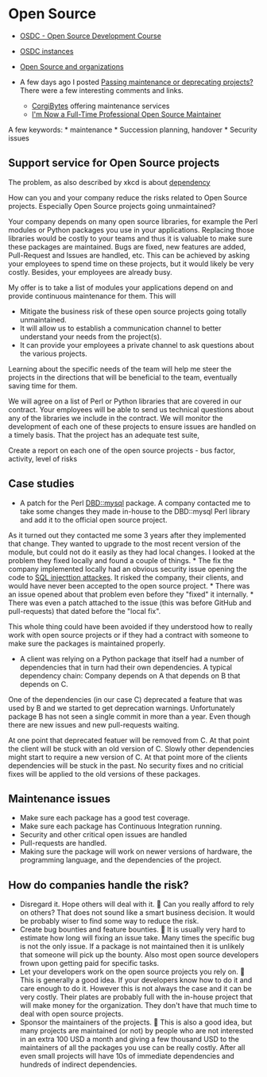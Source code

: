 # Open Source

* [OSDC - Open Source Development Course](https://osdc.code-maven.com/)
* [OSDC instances](https://osdc.code-maven.com/instances)
* [Open Source and organizations](https://osdc.code-maven.com/open-source-by-organizations/)

* A few days ago I posted [Passing maintenance or deprecating projects?](https://dev.to/szabgab/passing-maintenance-or-deprecating-projects-5bg7)
There were a few interesting comments and links.
    * [CorgiBytes](https://corgibytes.com/) offering maintenance services
    * [I'm Now a Full-Time Professional Open Source Maintainer](https://words.filippo.io/full-time-maintainer/)

A few keywords:
    * maintenance
    * Succession planning, handover
    * Security issues

## Support service for Open Source projects

The problem, as also described by xkcd is about [dependency](https://xkcd.com/2347/)

How can you and your company reduce the risks related to Open Source projects. Especially Open Source projects going unmaintained?

Your company depends on many open source libraries, for example the Perl modules or Python packages you use in your applications.
Replacing those libraries would be costly to your teams and thus it is valuable to make sure these packages are maintained.
Bugs are fixed, new features are added, Pull-Request and Issues are handled, etc.
This can be achieved by asking your employees to spend time on these projects, but it would likely be very costly. Besides, your employees are already busy.

My offer is to take a list of modules your applications depend on and provide continuous maintenance for them. This will
* Mitigate the business risk of these open source projects going totally unmaintained.
* It will allow us to establish a communication channel to better understand your needs from the project(s).
* It can provide your employees a private channel to ask questions about the various projects.

Learning about the specific needs of the team will help me steer the projects in the directions that will be beneficial to the team, eventually saving time for them.

We will agree on a list of Perl or Python libraries that are covered in our contract.
Your employees will be able to send us technical questions about any of the libraries we include in the contract.
We will monitor the development of each one of these projects to ensure issues are handled on a timely basis.
That the project has an adequate test suite,


Create a report on each one of the open source projects - bus factor, activity, level of risks

## Case studies

* A patch for the Perl [DBD::mysql](https://metacpan.org/pod/DBD::mysql) package.
A company contacted me to take some changes they made in-house to the DBD::mysql Perl library and add it to the official open source project.

As it turned out they contacted me some 3 years after they implemented that change. They wanted to upgrade to the most recent version of the module, but could not do it easily
as they had local changes. I looked at the problem they fixed locally and found a couple of things.
    * The fix the company implemented locally had an obvious security issue opening the code to [SQL injecttion attackes](https://bobby-tables.com/). It risked the company, their clients, and would have never been accepted to the open source project.
    * There was an issue opened about that problem even before they "fixed" it internally.
    * There was even a patch attached to the issue (this was before GitHub and pull-requests) that dated before the "local fix".

This whole thing could have been avoided if they understood how to really work with open source projects or if they had a contract with someone to make sure the packages is maintained properly.

* A client was relying on a Python package that itself had a number of dependencies that in turn had their own dependencies. A typical dependency chain:
Company depends on A that depends on B that depends on C.

One of the dependencies (in our case C) deprecated a feature that was used by B and we started to get deprecation warnings. Unfortunately package B has not seen a single commit in more than a year. Even though there are new issues and new pull-requests waiting.

At one point that deprecated featuer will be removed from C. At that point the client will be stuck with an old version of C. Slowly other dependencies might start to require a new version of C. At that point more of the clients dependencies will be stuck in the past. No security fixes and no criticial fixes will be applied to the old versions of these packages.

## Maintenance issues

* Make sure each package has a good test coverage.
* Make sure each package has Continuous Integration running.
* Security and other critical open issues are handled
* Pull-requests are handled.
* Making sure the package will work on newer versions of hardware, the programming language, and the dependencies of the project.

## How do companies handle the risk?

* Disregard it. Hope others will deal with it. 👿 Can you really afford to rely on others? That does not sound like a smart business decision. It would be probably wiser to find some way to reduce the risk.
* Create bug bounties and feature bounties. 👿 It is usually very hard to estimate how long will fixing an issue take.  Many times the specific bug is not the only issue. If a package is not maintained then it is unlikely that someone will pick up the bounty. Also most open source developers frown upon getting paid for specific tasks.
* Let your developers work on the open source projects you rely on. 👿 This is generally a good idea. If your developers know how to do it and care enough to do it. However this is not always the case and it can be very costly. Their plates are probably full with the in-house project that will make money for the organization. They don't have that much time to deal with open source projects.
* Sponsor the maintainers of the projects. 👿 This is also a good idea, but many projects are maintained (or not) by people who are not interested in an extra 100 USD a month and giving a few thousand USD to the maintainers of all the packages you use can be really costly. After all even small projects will have 10s of immediate dependencies and hundreds of indirect dependencies.

